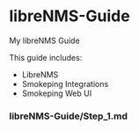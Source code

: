 # libreNMS-Guide
My libreNMS Guide

This guide includes:
- LibreNMS
- Smokeping Integrations
- Smokeping Web UI

### libreNMS-Guide/Step_1.md
